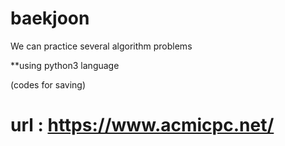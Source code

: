 # baekjoon

We can practice several algorithm problems

**using python3 language

(codes for saving)

# url : https://www.acmicpc.net/


